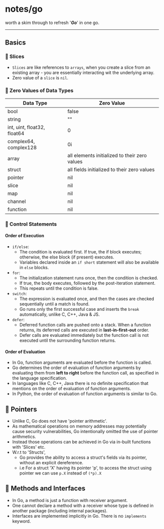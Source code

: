 # notes/go

worth a skim through to refresh '**_Go_**' in one go.

---

## Basics

### 📝 Slices

- `Slices` are like references to `arrays`, when you create a slice from an existing array - you are essentially interacting wit the underlying array.
- Zero value of a `slice` is `nil`.

### 📝 Zero Values of Data Types

| Data Type | Zero Value |
|---|---|
| bool      | false     |
| string    | ""        |
| int, uint, float32, float64 | 0       |
| complex64, complex128 | 0i      |
| array     | all elements initialized to their zero values |
| struct    | all fields initialized to their zero values |
| pointer   | nil       |
| slice     | nil       |
| map       | nil       |
| channel   | nil       |
| function  | nil       |

### 📝 Control Statements

#### Order of Execution

- `if/else`:
  - The condition is evaluated first. If true, the if block executes; otherwise, the else block (if present) executes.
  - Variables declared inside an `if short` statement will also be available in `else` blocks.
- `for`:
  - The initialization statement runs once, then the condition is checked.
  - If true, the body executes, followed by the post-iteration statement.
  - This repeats until the condition is false.
- `switch`:
  - The expression is evaluated once, and then the cases are checked sequentially until a match is found.
  - Go runs only the first successful case and inserts the `break` automatically, unlike C, C++, Java & JS.
- `defer`:
  - Deferred function calls are pushed onto a stack. When a function returns, its deferred calls are executed in **last-in-first-out** order.
  - Defer calls are evaluated immediately but the function call is not executed until the surrounding function returns.

#### Order of Evaluation

- In Go, function arguments are evaluated before the function is called.
- Go determines the order of evaluation of function arguments by evaluating them from **left to right** before the function call, as specified in the language specification.
- In languages like C, C++, Java there is no definite specification that mentions on the order of evaluation of function arguments.
- In Python, the order of evaluation of function arguments is similar to Go.

## 📝 Pointers

- Unlike C, Go does not have 'pointer arithmetic'.
- As mathematical operations on memory addresses may potentially cause security vulnerabilities, Go intentionally omitted the use of pointer arithmetics.
- Instead those operations can be achieved in Go via in-built functions with 'Slices' etc.
- W.r.t to 'Structs',
  - Go provides the ability to access a struct's fields via its pointer, without an explicit dereference.
  - i.e For a struct 'X' having its pointer 'p', to access the struct using pointer we can use `p.X` instead of `(*p).X`

## 📝 Methods and Interfaces

- In Go, a method is just a function with receiver argument.
- One cannot declare a method with a receiver whose type is defined in another package (including internal packages).
- Interfaces are implemented implicitly in Go. There is no `implements` keyword.

